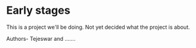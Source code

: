 # Early stages
This is a project we'll be doing.
Not yet decided what the project is about.


Authors- Tejeswar and ....... 